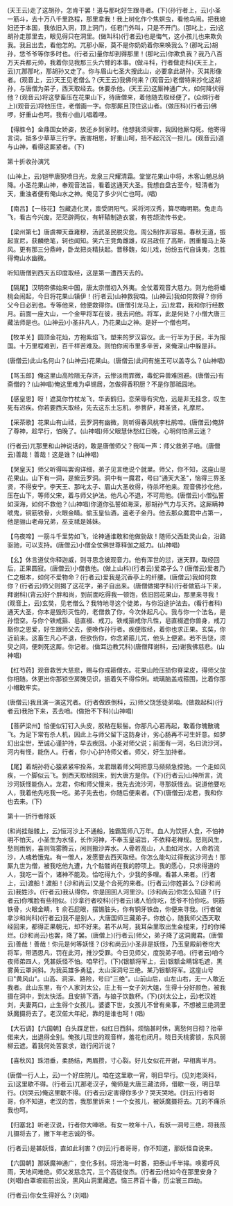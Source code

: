 <!-- { "loadSidebar": true } -->
(天王云)走了这胡孙，怎肯干罢！道与那叱好生跟寻者。(下)(孙行者上，云)小圣一筋斗，去十万八千里路程，那里拿我！我上树化作个焦螟虫，看他鸟闹。把我媳妇还于本国，我依旧入洞，顶上洞门，任君门外叫，只是不开门。(那叱上，云)这胡孙走那里去，眼见得只在洞里。(做叫科)(行者云)也是悔气，这小孩儿也来欺负我。我且出去，看他怎的。兀那小厮，莫不是你奶奶着你来唤我么？(那叱云)胡孙，恁爷爷等你多时也。(行者云)量你却到得那里！(那叱云)你欺负我？我乃八百万天兵都元帅，我着你见我那三头六臂的本事。(做斗科，行者做走科)(天王上，云)兀那那叱，那胡孙又走了。你与眉山七圣大搜此山，必要拿此胡孙，灭其形像者。(观音上，云)天王见老僧么？(天王云)我佛何来？(观音云)老僧特来抄化这胡孙，与唐僧为弟子，西天取经去。休要杀他。(天王云)这厮神通广大，如何降伏得他？(观音云)将这孽畜压在花果山下，待唐僧来，着他随去取经便了。(众绑行者上)(观音云)将他压住，老僧画一字。你那厮且顶住这山者。(做压科)(行者云)佛啰，好重山也呵。我有小曲儿唱着哩。

【得胜令】金鼎国女娇姿，放还乡到家时。他想我须臾害，我因他厮勾死。他寄得言词，抵多少草草三行字。我害相思，好重山呵，扭不起沉沉一担儿。(观音云)道与山神，看得这厮紧者。(下)

第十折收孙演咒

(山神上，云)铠甲唐猊喷日光，龙泉三尺耀清霜。堂堂花果山中将，木客山魈总纳降。小圣花果山神，奉观音法旨，看着这通天大圣。我想自盘古至今，轻清者为天，重浊者便有俺山水之神。俺见了多少兴亡也呵。(唱)

【南吕】【一枝花】包藏造化灵，禀受阴阳气。采将河汉秀，算尽晦明期。兔走鸟飞，看古今兴废。茫茫辟两仪，有轩辕制造衣裳，有苍颉流传书史。

【梁州第七】唐虞禅天垂雍穆，汤武圣民脱灾危。周公制作非容易。春秋无道，振起宣尼，获麟绝笔，轲也闻知。笑六王竞角雌雄，叹吕政任了高斯，困重瞳马上英风。更有那三分鼎峙，卧龙把炎精扶起。晋移魏，如儿戏，纷纷五代自诛夷，怎胜得俺山水幽微。

听知唐僧到西天五印度取经，这是第一遭西天去的。

【隔尾】汉明帝佛始来中国，唐太宗僧初入外夷。全仗着观音大慈力。则为他将蟠桃会闹起，今日将花果山镇伊！(行者云)山神救我咱。(山神云)我如何救得？你师父今日必到也。专等他来，他便救得你。(唐僧引龙马上，云)龙君，我和你行经数月。前面一座大山，一个金甲将军在彼，我去问他。将军，此是何处？小僧大唐三藏法师是也。(山神云)小圣非凡人，乃花果山之神。是好一个僧也呵。

【牧羊关】圆顶金花灿，方袍紫焰飞，塑来的罗汉容仪。此一行半为于民，半为报国。十万里程难到，百千样苦难及。则怕你闹市里多辛苦，来俺深山中躲是非。

(唐僧云)此山名何山？(山神云)花果山。(唐僧云)此间有施王可以盖寺么？(山神唱)

【骂玉郎】俺这里山高险阻无存济，云惨淡雨霏微，毒蛇异兽难回避。(唐僧云)有斋僧的？(山神唱)俺这里难为卓锡居，怎做得香积厨？不是你那祗园地。

【感皇恩】呀！遮莫你竹杖龙飞，华表鹤归。恋荣辱有灾危，远是非无挂念，叹生死有迟疾。你若要西天取经，先去这东土忘机，参菩萨，拜圣贤，礼摩尼。

【采茶歌】花果山有山祗，云罗洞有幽微，则听得春风桃李杜鹃啼。(唐僧云)俺辞了尊神，趁早行，怕晚了。(山神唱)师父眼慧休愁红日晚，心明何怕黑云迷？

(行者云)兀那里和山神说话的，敢是唐僧师父？我叫一声：师父救弟子咱。(唐僧云)善哉！善哉！这是谁？(山神唱)

【哭皇天】师父听得叫罢询详细，弟子见言绝说个就里。师父，你不知，这座山是花果山。山下有一洞，是紫云罗洞。洞中有一魔君，号曰"通天大圣"，恼得三界圣贤，不得安宁。李天王、那叱太子、眉山大圣收得，待杀坏他来。观音佛抄化他，压在山下，等师父宋，着与师父护法。他凡心不退，不可用他。(唐僧云)小僧弘誓如深海，如何不救他？(山神唱)你道你弘誓如海深，那胡孙气力与天齐。这厮瞒神唬鬼，铜筋铁骨，火眼金睛。偷玉皇仙酒，盗老子金丹。他去那众魔君中占第一，他是骊山老母兄弟，巫支祗是姊妹。

【乌夜啼】一筋斗千里势如飞，论神通谁敢和他做勍敌！随师父西赴灵山会，沿路驱驰，可以支持。(唐僧云)小僧全仗佛世尊释伽之威力。(山神唱)

【幺】休言道仗你释迦威，则寻思念彼观音力。他有浑世的愆，迷天罪，取经回后，正果圆寂。(唐僧云)小僧救他。(做上山科)(行者云)爱弟子么？(唐僧云)爱者乃仁之根本，如何不爱物命？(行者云)爱我是沉香亭上的纤腰。(唐僧云)我如何救你？(行者云)师父则揭了这花字，弟子自出来。(唐僧做揭字科)(行者做筋斗下来，拜谢科)(背云)好个胖和尚，到前面吃得我一顿饱，依旧回花果山，那里来寻我！(观音上，云)玄奘，见老僧么？我特地寻这个徒弟，与你沿途护法去。(看行者科)通天大圣，你本是毁形灭性的，老僧救了你，今次休起凡心。我与你一个法名，是孙悟空。与你个铁戒箍、皂直裰、戒刀。铁戒箍戒你凡性，皂直裰遮你兽身，戒刀豁你之恩爱，好生跟师父去，便唤作孙行者。疾便取经，着你也求正果。玄奘，你近前来。这畜生凡心不退，但欲伤你，你念紧箍儿咒，他头上便紧。若不告饶，须臾之间，便刺死这厮。你记者。(做耳边教咒科)(唐僧拜谢科，云)谢我佛慈悲。(山神唱)

【红芍药】观音救苦大慈悲，赐与你戒箍僧衣。花果山险压损你脊梁皮，得师父放你相随。休更出你那锁空房腌见识，振着矢不得伶俐。琉璃脑盖戒箍围，比着你那小帽敢牢实。

(唐僧云)我且演一演这咒者。(行者做跌倒科，云)师父饶恁徒弟咱。(做救起科)(行者云)我抬下来，丢去咱。(做抬不下科)(山神唱)

【菩萨梁州】恰便似钉钉入头皮，胶粘在鬏髻。你那凡心若再起，敢着你魄散魂飞。为足下常有杀人机，因此上与师父留下这防身计，劣心肠再不可生奸意。如梦幻出尘世，至诚心谨护持，早去疾回。小圣对师父说；前面有一河，名曰流沙河。河内有怪，能伤人。行者，你小心护持师父者。师父，好生加持者。

【尾】着胡孙将心猿紧紧牢拴系，龙君跟着师父呵把意马频频急控驰。一个走如风疾，一个脚似云飞。到西天取经回来，到大唐方是你。(下)(行者云)山神所言，流沙河妖怪能伤人。龙君，你和师父慢来，我先去流沙河，寻那妖怪去。说道他要吃人，我着他先吃我一吃。弟子先去也，你随后便来者。(下)(唐僧云)龙君，我和你也去来。(下)

第十一折行者除妖

(和尚挂骷髅上，云)恒河沙上不通船，独霸篙师八万年。血人为饮肝人食，不怕神明不怕天。小圣生为水怪，长作河神，不奉玉皇诏旨，不依释老禅规。怒则风生，愁则雨到，喜则驾雾腾云，闲则搬沙弄水。人骨若高山，人血如河水，人命若流沙，人魂若饿鬼。有一僧人，发愿要去西天取经。你怎么能勾过得我这沙河去！那厮九世为僧，被我吃他九遭，九个骷髅尚在我的脖项上。我的愿心，只求得道的人，我吃一百个，诸神不能及。恰吃得九个，少我的多哩。看甚人来者。(行者上，云)渡船！渡船！(沙和尚云)又是个合死的来者。(行者云)你姓甚么？(沙和尚云)我姓沙。(行者云)我认得你，你是回回人河里沙。(沙和尚云)你怎么知道？(行者云)你嘴脸有些相似。(沙拿行者咬科)(行者云)诸人怕你吃，恁爷不怕你吃。铜筋铁骨，火眼金睛，钅俞石屁眼，摆锡脏头，你有铜牙铁齿，你便来寻我。(行者做拿沙和尚科)(行者云)我不是别人，大唐国师三藏弟子。你放心，随我师父西天取经回来，都得正果朝元，却不好来。若不从呵，我耳朵里取出生金棍来，打的你稀烂。(沙和尚云)也罢，降了罢。(唐僧上)(行者云)师父，弟子降了这洞魔君。(唐僧云)善哉！善哉！你元是何等妖怪？(沙和尚云)小圣非是妖怪，乃玉皇殿前卷帘大将军，带酒思凡，罚在此河，推沙受罪。今日见师父，度脱弟子咱。(行者云)咱今夜师弟四人，凭甚妖怪不怕。咱早行。(下)(银额将军上，云)银额金睛锦毛遮，黑雾黄云罩涧斜。为我英雄多勇猛，太山深洞号三绝。某乃银额将军。这座山号曰"黄风山"。山高、洞深、路险，号曰"三绝"。山前山后，山左山右，无一人敢近我者。此山东里，有个人家刘太公，庄上有一女子刘大姐，生得十分好颜色，被我摄在洞中，到太快活。且安排下酒，与娘子饮数杯。(下)(刘太公上，云)老汉姓刘，夫妻两口，止生得个女孩儿。婆婆下世，女孩儿不曾有亲事，不想被三绝洞里妖魔摄将去了。老汉偌大年纪，靠的是谁也呵！(唱)

【大石调】【六国朝】白头蹀足世，似红日西斜。烦恼甚时休，离愁何日彻？抬举偌来大，出退得全别。俺孩儿现世的观音样，羞花也闭月。晓日夭桃雾锁，东风弱柳云遮。着我何处苦哀求，谁行闲沂说？

【喜秋风】珠泪垂，柔肠结，两眉攒，寸心裂。好儿女似花开谢，早相离半月。

(唐僧一行人上，云)一个好庄院儿。咱在这里歇一宵，明日早行。(见刘老哭科，云)这里歇不得。(行者云)兀那老汉子，俺师是大唐三藏法师，借歇一夜，明日早行。(刘哭云)俺这里歇不得。(行者云)定害得你多少？哭天哭地。(刘云)行者哥哥，你不知道，老汉的苦，我那里诉来！一个女孩儿，被妖魔摄将去。兀的不痛杀我也呵。

【归塞北】听老汉说，行者你大唓嗻。有女一枚年十八，有妖一洞号三绝，将我孩儿摄将去了，撇下年老志诚的爷。

(行者云)是甚妖怪，直如此利害？(刘云)行者哥哥，你不知道，那妖怪自说来。

【六国朝】那妖魔神通广，变化多别。将沧海一时番，把泰山千半撏。唤雾呼风雨，天地间难绝。师父发慈念咒，三个高徒俊杰。(行者云)他如今在那里安身？(刘唱)白罩坡岩前出没，黑风山洞里藏遮。恼三界百十番，历尘寰三四劫。

(行者云)你女生得好么？(刘唱)

